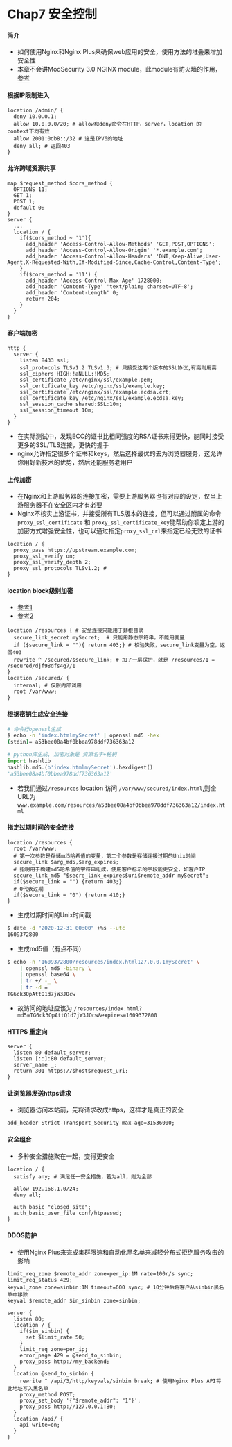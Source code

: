# Chap7 安全控制

#### 简介

* 如何使用Nginx和Nginx Plus来确保web应用的安全，使用方法的堆叠来增加安全性
* 本章不会讲ModSecurity 3.0 NGINX module，此module有防火墙的作用，[参考](https://www.nginx.com/resources/library/modsecurity-3-nginx-quick-start-guide/)

#### 根据IP限制进入

```nginx
location /admin/ {
  deny 10.0.0.1;
  allow 10.0.0.0/20; # allow和deny命令在HTTP，server，location 的 context下均有效
  allow 2001:0db8::/32 # 这是IPV6的地址
  deny all; # 返回403
}
```

#### 允许跨域资源共享

```nginx
map $request_method $cors_method {
  OPTIONS 11;
  GET 1;
  POST 1;
  default 0;
}
server {
  ...
  location / {
    if($cors_method ~ '1'){
      add_header 'Access-Control-Allow-Methods' 'GET,POST,OPTIONS';
      add_header 'Access-Control-Allow-Origin' '*.example.com';
      add_header 'Access-Control-Allow-Headers' 'DNT,Keep-Alive,User-Agent,X-Requested-With,If-Modified-Since,Cache-Control,Content-Type';
    }  
    if($cors_method = '11') {
      add_header 'Access-Control-Max-Age' 1728000;
      add_header 'Content-Type' 'text/plain; charset=UTF-8';
      add_header 'Content-Length' 0;
      return 204;
    }
  }
}
```

#### 客户端加密

```nginx
http {
  server {
    listen 8433 ssl;
    ssl_protocols TLSv1.2 TLSv1.3; # 只接受这两个版本的SSL协议,有高则用高
    ssl_ciphers HIGH:!aNULL:!MD5;
    ssl_certificate /etc/nginx/ssl/example.pem;
    ssl_certificate_key /etc/nginx/ssl/example.key;
    ssl_certificate /etc/nginx/ssl/example.ecdsa.crt;
    ssl_certificate_key /etc/nginx/ssl/example.ecdsa.key;
    ssl_session_cache shared:SSL:10m;
    ssl_session_timeout 10m;
  }
}
```

* 在实际测试中，发现ECC的证书比相同强度的RSA证书来得更快，能同时接受更多的SSL/TLS连接，更快的握手
* nginx允许指定很多个证书和keys，然后选择最优的去为浏览器服务，这允许你用好新技术的优势，然后还能服务老用户

#### 上传加密

* 在Nginx和上游服务器的连接加密，需要上游服务器也有对应的设定，仅当上游服务器不在安全区内才有必要
* Nginx不核实上游证书，并接受所有TLS版本的连接，但可以通过附属的命令 ``proxy_ssl_certificate`` 和 ``proxy_ssl_certificate_key``能帮助你锁定上游的加密方式增强安全性，也可以通过指定``proxy_ssl_crl``来指定已经无效的证书

```nginx
location / {
  proxy_pass https://upstream.example.com;
  proxy_ssl_verify on;
  proxy_ssl_verify_depth 2;
  proxy_ssl_protocols TLSv1.2; # 
}
```

#### location block级别加密

* [参考1](https://www.jianshu.com/p/11d70e37de6b)
* [参考2](http://www.nginx.cn/doc/optional/securelink.html)

```nginx
location /resources { # 安全连接只能用于非根目录
  secure_link_secret mySecret;  # 只能用静态字符串，不能用变量
  if ($secure_link = ""){ return 403;} # 校验失败，secure_link变量为空，返回403
  rewrite ^ /secured/$secure_link; # 加了一层保护，就是 /resources/1 = /secured/djf98dfs4g7/1
}
location /secured/ {
  internal; # 仅限内部调用
  root /var/www;
}
```

#### 根据密钥生成安全连接

```bash
# 命令行openssl生成
$ echo -n 'index.htmlmySecret' | openssl md5 -hex
(stdin)= a53bee08a4bf0bbea978ddf736363a12
```

```python
# python库生成, 加密对象是 资源名字+秘钥
import hashlib
hashlib.md5.(b'index.htmlmySecret').hexdigest()
'a53bee08a4bf0bbea978ddf736363a12'
```

* 若我们通过`/resources` location 访问 ``/var/www/secured/index.html``,则全URL为 ``www.example.com/resources/a53bee08a4bf0bbea978ddf736363a12/index.html``

#### 指定过期时间的安全连接

```nginx
location /resources {
  root /var/www;
  # 第一次参数是存储md5哈希值的变量，第二个参数是存储连接过期的Unix时间
  secure_link $arg_md5,$arg_expires; 
  # 指明用于构建md5哈希值的字符串组成，使用客户标示的字段能更安全，如客户IP
  secure_link_md5 "$secre_link_expires$uri$remote_addr mySecret";
  if($secure_link = "") {return 403;}
  # 0代表过期
  if($secure_link = "0") {return 410;}
}
```

* 生成过期时间的Unix时间戳 

```bash
$ date -d "2020-12-31 00:00" +%s --utc
1609372800
```

* 生成md5值（有点不同）

```bash
$ echo -n '1609372800/resources/index.html127.0.0.1mySecret' \
	| openssl md5 -binary \
	| openssl base64 \
	| tr +/ -_ \
	| tr -d =
TG6ck3OpAttQ1d7jW3JOcw
```

* 故访问的地址应该为 ``/resources/index.html?md5=TG6ck3OpAttQ1d7jW3JOcw&expires=1609372800``

#### HTTPS 重定向

```nginx
server {
  listen 80 default_server;
  listen [::]:80 default_server;
  server_name _;
  return 301 https://$host$request_uri;
}
```

#### 让浏览器发送https请求

* 浏览器访问本站前，先将请求改成https，这样才是真正的安全

```nginx
add_header Strict-Transport_Security max-age=31536000;
```

#### 安全组合

* 多种安全措施聚在一起，变得更安全

```nginx
location / {
  satisfy any; # 满足任一安全措施，若为all，则为全部
  
  allow 192.168.1.0/24;
  deny all;
  
  auth_basic "closed site";
  auth_basic_user_file conf/htpasswd;
}
```

#### DDOS防护

* 使用Nginx Plus来完成集群限速和自动化黑名单来减轻分布式拒绝服务攻击的影响

```nginx
limit_req_zone $remote_addr zone=per_ip:1M rate=100r/s sync;
limit_req_status 429;
keyval_zone zone=sinbin:1M timeout=600 sync; # 10分钟后将客户从sinbin黑名单中移除
keyval $remote_addr $in_sinbin zone=sinbin;

server {
  listen 80;
  location / {
    if($in_sinbin) {
      set $limit_rate 50;
    }
    limit_req zone=per_ip;
    error_page 429 = @send_to_sinbin;
    proxy_pass http://my_backend;
  }
  location @send_to_sinbin {
    rewrite ^ /api/3/http/keyvals/sinbin break; # 使用Nginx Plus API将此地址写入黑名单
    proxy_method POST;
    proxy_set_body '{"$remote_addr": "1"}';
    proxy_pass http://127.0.0.1:80;
  }
  location /api/ {
    api write=on;
  }
}
```

